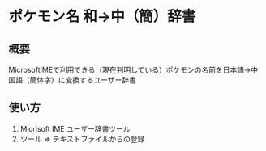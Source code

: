 # ポケモン名 和→中（簡）辞書

## 概要
MicrosoftIMEで利用できる（現在判明している）ポケモンの名前を日本語→中国語（簡体字）に変換するユーザー辞書



## 使い方

1. Micrisoft IME ユーザー辞書ツール
2. ツール ⇒ テキストファイルからの登録

